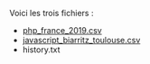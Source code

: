 Voici les trois fichiers :
* [php_france_2019.csv](https://github.com/techerbeatrice/url-de-la-solution-wilders.com/blob/main/php_france_2019.csv)
* [javascript_biarritz_toulouse.csv](https://github.com/techerbeatrice/url-de-la-solution-wilders.com/blob/main/javascript_biarritz_toulouse.csv)
* history.txt
